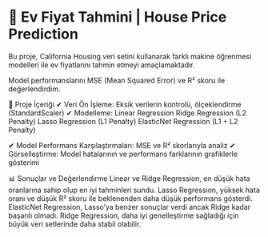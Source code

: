 # 🏡 Ev Fiyat Tahmini | House Price Prediction

Bu proje, California Housing veri setini kullanarak farklı makine öğrenmesi modelleri ile ev fiyatlarını tahmin etmeyi amaçlamaktadır. 

Model performanslarını MSE (Mean Squared Error) ve R² skoru ile değerlendirdim.

📌 Proje İçeriği
✔ Veri Ön İşleme: Eksik verilerin kontrolü, ölçeklendirme (StandardScaler)
✔ Modelleme:
Linear Regression
Ridge Regression (L2 Penalty)
Lasso Regression (L1 Penalty)
ElasticNet Regression (L1 + L2 Penalty)

✔ Model Performans Karşılaştırmaları: MSE ve R² skorlarıyla analiz
✔ Görselleştirme: Model hatalarının ve performans farklarının grafiklerle gösterimi

📊 Sonuçlar ve Değerlendirme
Linear ve Ridge Regression, en düşük hata oranlarına sahip olup en iyi tahminleri sundu.
Lasso Regression, yüksek hata oranı ve düşük R² skoru ile beklenenden daha düşük performans gösterdi.
ElasticNet Regression, Lasso’ya benzer sonuçlar verdi ancak Ridge kadar başarılı olmadı.
Ridge Regression, daha iyi genelleştirme sağladığı için büyük veri setlerinde daha stabil olabilir.
